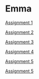 <h1>Emma</h1>

<p><a href="/BasicWebDesign1/assignment1.html" target="blank">Assignment 1</a></p>
<p><a href="/BasicWebDesign1/starter_gallery_assignment.html" target="blank">Assignment 2</a></p>
<p><a href="/BasicWebDesign1/building-tables-assignment.html" target="blank">Assignment 3</a></p>
<p><a href="/BasicWebDesign1/math-test-assignment.html" target="blank">Assignment 4</a></p>
<p><a href="/BasicWebDesign1/color-scheme-assignment.html" target="blank">Assignment 5</a></p>
<p><a href="/BasicWebDesign1/restaurant-menu-assignment.html" target="blank">Assignment 5</a></p>
